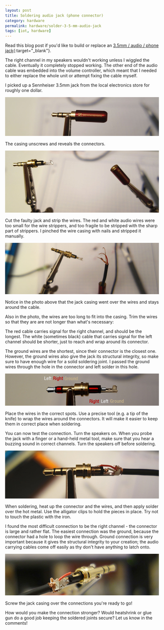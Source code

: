 ```yaml
---
layout: post
title: Soldering audio jack (phone connector)
category: hardware
permalink: hardware/solder-3-5-mm-audio-jack
tags: [iot, hardware]
---
```


Read this blog post if you'd like to build or replace an [3.5mm / audio / phone jack](https://en.wikipedia.org/wiki/Phone_connector_%28audio%29){:target="_blank"}.

The right channel in my speakers wouldn't working unless I wiggled the cable. Eventually it completely stopped working. The other end of the audio cable was embedded into the volume controller, which meant that I needed to either replace the whole unit or attempt fixing the cable myself.

I picked up a Sennheiser 3.5mm jack from the local electronics store for roughly one dollar.

![audio jack](/blogData/solder-audio-jack/screwed.jpg)

The casing unscrews and reveals the connectors.

![opened audio jack](/blogData/solder-audio-jack/unscrewed.jpg)

Cut the faulty jack and strip the wires. The red and white audio wires were too small for the wire strippers, and too fragile to be stripped with the sharp part of strippers. I pinched the wire casing with nails and stripped it manually.

![stripped wires](/blogData/solder-audio-jack/prepared.jpg)

Notice in the photo above that the jack casing went over the wires and stays around the cable. 

Also in the photo, the wires are too long to fit into the casing. Trim the wires so that they are are not longer than what's necessary: 

The red cable carries signal for the right channel, and should be the longest. The white (sometimes black) cable that carries signal for the left channel should be shorter, just to reach and wrap around its connector.

The ground wires are the shortest, since their connector is the closest one. However, the ground wires also give the jack its structural integrity, so make sure to have enough wire for a solid soldering joint. I passed the ground wires through the hole in the connector and left solder in this hole.

![audio jack schematics](/blogData/solder-audio-jack/audiojack.jpg)

Place the wires in the correct spots. Use a precise tool (e.g. a tip of the knife) to wrap the wires around the connectors. It will make it easier to keep them in correct place when soldering.

You can now test the connection. Turn the speakers on. When you probe the jack with a finger or a hand-held metal tool, make sure that you hear a buzzing sound in correct channels. Turn the speakers off before soldering.

![audio jack ready for soldering](/blogData/solder-audio-jack/ready.jpg)

When soldering, heat up the connector and the wires, and then apply solder over the hot metal. Use the alligator clips to hold the pieces in place. Try not to touch the plastic with the iron.

I found the most difficult connection to be the right channel - the connector is large and rather flat. The easiest connection was the ground, because the connector had a hole to loop the wire through. Ground connection is very important because it gives the structural integrity to your creation; the audio carrying cables come off easily as thy don't have anything to latch onto. 

![audio jack is soldered](/blogData/solder-audio-jack/soldered.jpg)

Screw the jack casing over the connections you're ready to go!

How would you make the connection stronger? Would heatshrink or glue gun do a good job keeping the soldered joints secure? Let us know in the comments!